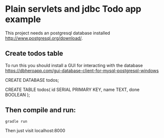 
# Plain servlets and jdbc Todo app example 

This project needs an postgresql database installed http://www.postgresql.org/download/.

## Create todos table

To run this you should install a GUI for interacting with the database 
https://dbheroapp.com/gui-database-client-for-mysql-postgresql-windows

CREATE DATABASE todos;

CREATE TABLE todos(
    id SERIAL PRIMARY KEY,
    name TEXT,
    done BOOLEAN
);

## Then compile and run:

```
gradle run
```

Then just visit localhost:8000


